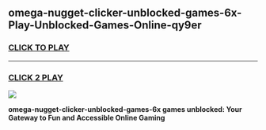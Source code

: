 
## omega-nugget-clicker-unblocked-games-6x-Play-Unblocked-Games-Online-qy9er
<h3>
<a href="https://premium76.site?title=omega-nugget-clicker-unblocked-games-6x&ref=25A">CLICK TO PLAY</a></h3>
<hr>

<h3>
<a href="https://premium76.site?title=omega-nugget-clicker-unblocked-games-6x&ref=25A">CLICK 2 PLAY</a>
  
</h3>

<a href="https://premium76.site?title=omega-nugget-clicker-unblocked-games-6x&ref=25A"><img src="https://clearcache.store/games.png"></a>


**omega-nugget-clicker-unblocked-games-6x games unblocked: Your Gateway to Fun and Accessible Online Gaming**
